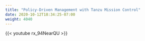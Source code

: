 ```yaml
---
title: "Policy-Driven Management with Tanzu Mission Control"
date: 2020-10-12T18:34:25-07:00
weight: 4040
---
```

{{< youtube rx_94NearQU >}}
